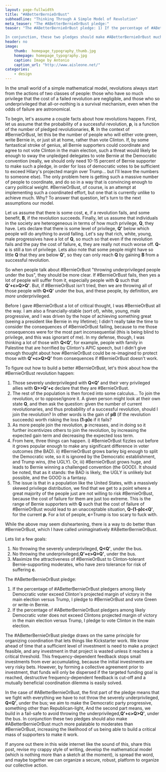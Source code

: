 ```yaml
---
layout: page-fullwidth
title: "#ABetterBernieOrBust"
subheadline: "Thinking Through A Simple Model of Revolution"
meta_teaser: "The #ABetterBernieOrBust pledge:"
teaser: "The #ABetterBernieOrBust pledge: 1) If the percentage of #ABetterBernieOrBust pledgers among likely Democratic voter exceeds Clinton's projected margin of victory in the main election versus Trump, I pledge to BernieOrBust and vote Green or write-in Bernie. 2) If the percentage of #ABetterBernieOrBust pledgers among likely Democratic voter does not exceed Clinton's projected margin of victory in the main election versus Trump, I pledge to vote Clinton in the main election. 

In conjunction, these two pledges should make #ABetterBernieOrBust much more palatable to moderate Clinton-tolerant Bernie supporters than #BernieOrBust, increasing the likelihood of us being able to build a critical mass of voters to make it work. "
header: no
image:
    thumb:  homepage_typography_thumb.jpg
    homepage: homepage_typography.jpg
    caption: Image by Antonio
    caption_url: "http://www.aisleone.net/"
categories:
    - design
---
```

<!--more-->

In the small world of a simple mathematical model, revolutions always start from the actions of two classes of people: those who have so much privilege that the cost of a failed revolution are negligible, and those who so underprivileged that all-or-nothing is a survival mechanism, even when the odds of failure are astronomical. 

To begin, let's assume a couple facts about how revolutions happen. First, let us assume that the probability of a successful revolution, **p**, is a function of the number of pledged revolutionaries, **R**. In the context of #BernieOrBust, let this be the number of people who will either vote green, write Bernie in, or just sit at home, rather than vote Clinton. If, by some fantastical stroke of genius, all Bernie supporters could coordinate and agree to not vote Clinton in the main election, such a threat would likely be enough to sway the unpledged delegates to vote Bernie at the Democratic convention (really, we should only need 10-15 percent of Bernie supporter to make such a pledge, in order for loss of democratic votes to be sufficient to exceed Hilary's projected margin over Trump... but I'll leave the numbers to someone else). The only problem here is getting such a massive number of people to coordinate, and do so in a way that is convincing enough to carry political weight. #BernieOrBust, of course, is an attempt at implementing such a coordinated effort, but one that is currently unlike to achieve much. Why? To answer that question, let's turn to the next assumptions our model.

Let us assume that there is some cost, **c**, if a revolution fails, and some benefit, **B**, if the revolution succeeds. Finally, let us assume that individuals in the society are heterogeneous in terms of how much privilege, **Q**, they have. Lets declare that there is some level of privilege, **Q'** below which people will do anything to avoid falling. Let's say that rich, white, young, male progressives have a lot of **Q**, so much so that even if the revolution fails and the pay the cost of failure, **c**, they are really not much worse off. **Q-c** is still a ton of privilege. Lets also note that some people might have so little **Q** that they are below **Q'**, so they can only reach **Q** by gaining **B** from a successful revolution.

So when people talk about #BernieOrBust "throwing underprivileged people under the bus", they should be more clear. If #BernieOrBust fails, then yes a lot of people will suffer from it, especially people with **Q** such that **Q'+c>Q>Q'**. But, if #BernieOrBust isn't tried, then we are throwing all of those people with **Q<Q'** under the bus, and these people, by definition, are *more* underprivileged. 

Before I gave #BernieOrBust a lot of critical thought, I was #BernieOrBust all the way. I am also a financially-stable (sort of), white, young, male progressive, and I was driven by the hope of achieving something great (seeing a president like Bernie in my lifetime); I didn't really take the time to consider the consequences of #BernieOrBust failing, because to me those consequences were for the most part inconsequential (this is being blind to privilege, and this was ignorant of me). In my defense, though, I was thinking a lot of those with **Q<Q'**, for example, people with family in Palestine that are horrified by Clinton's APIC speech, but I didn't give enough thought about how #BernieOrBust could be re-imagined to protect those with **Q'+c>Q>Q'** from consequences if #BernieOrBust doesn't work.

To figure out how to build a better #BernieOrBust, let's think about how the #BernieOrBust revolution happen:

1) Those severely underprivileged with **Q<Q'** and their very privileged allies with **Q>>Q'+c** declare that they are #BernieOrBust.
2) The rest of the population is then forced into some calculus... To join the revolution, or to oppose/ignore it. A given person might look at their own state **Q**, and then ask the question: given the number of current revolutionaries, and thus probability of a successful revolution, should I join the revolution? In other words is the gain of **pB** (if the revolution succeeds) worth risking the loss **(1-p)c** if it fails?
3) As more people join the revolution, **p** increases, and in doing so it further incentivizes others to join the revolution, by increasing the expected gain term and decreasing the expected loss term. 
4) From here, three things can happen. i) #BernieOrBust fizzles out before it grows popular enough to make any significant difference in voter outcomes (the BAD). ii) #BernieOrBust grows barley big enough to split the Democratic vote, so it is ignored by the Democratic establishment, and Trump wins, (the UGLY). Or, iii) #BernieOrBust grows huge, and leads to Bernie winning a challenged convention (the GOOD). It should be noted, that as it stands: the BAD is likely, the UGLY is unlikely but possible, and the GOOD is a fantasy.
5) The issue is that in a population like the United States, with a massively skewed privilege distribution, we find that we get to a point where a great majority of the people just are not willing to risk #BernieOrBust, because the cost of failure for them are just too extreme. This is the range of Bernie supporters with **Q** such that the cost of failure of #BernieOrBust would lead to an unacceptable situation, **Q-(1-p)c<Q'**, for the current **p**. For a lot of people, **c**=Trump is too scary to fuck with.

While the above may seem disheartening, there is a way to do better than #BernieOrBust, which I have called unimaginatively #ABetterBernieOrBust.

Lets list a few goals:
1) No throwing the severely underprivileged, **Q<Q'**, under the bus.
2) No throwing the underprivileged,**Q'+c>Q>Q'**, under the bus.
3) Maximize the attractiveness of #BernieOrBust to Clinton-tolerant Bernie-supporting moderates, who have zero tolerance for risk of suffering **c**.

The #ABetterBernieOrBust pledge:
1) If the percentage of #ABetterBernieOrBust pledgers among likely Democratic voter exceed Clinton's projected margin of victory in the main election versus Trump, I pledge to #BernieOrBust and vote Green or write-in Bernie.
2) If the percentage of #ABetterBernieOrBust pledgers among likely Democratic voter does not exceed Clintons projected margin of victory in the main election versus Trump, I pledge to vote Clinton in the main election.

The #ABetterBernieOrBust pledge draws on the same principle for organizing coordination that lets things like Kickstarter work. We know ahead of time that a sufficient level of investment is need to make a project feasible, and any investment in that project is wasted unless it reaches a critical threshold. This frequency-dependent feedback stops small investments from ever accumulating, because the initial investments are very risky bets. However, by forming a collective agreement prior to investment, that funds will only be dispersed if the targeted funding goal is reached, destructive frequency-dependent feedback is cut-off and a mutually beneficial coordination dilemma is easily solved.

In the case of #ABetterBernieOrBust, the first part of the pledge means that we fight with everything we have to not throw the severely underprivileged, **Q<Q'**, under the bus; we aim to make the Democratic  party progressive, something other than Republican-light, And the second part means, we build in a fail-safe to avoid throwing the underprivileged,**Q'+c>Q>Q'**, under the bus. In conjunction these two pledges should also make #ABetterBernieOrBust much more palatable to moderates than #BernieOrBust, increasing the likelihood of us being able to build a critical mass of supporters to make it work.

If anyone out there in this wide internet like the sound of this, share this post, revise my crappy style of writing, develop the mathematical model (which is nothing more than a sketch at the moment), is spread the word, and maybe together we can organize a secure, robust, platform to organize our collective action.
